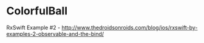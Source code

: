 # ColorfulBall
RxSwift Example #2 - http://www.thedroidsonroids.com/blog/ios/rxswift-by-examples-2-observable-and-the-bind/
